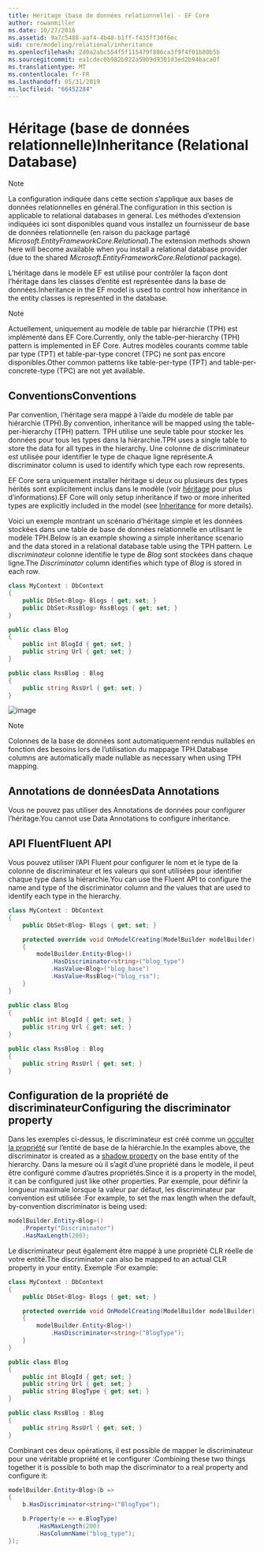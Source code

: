 ```yaml
---
title: Héritage (base de données relationnelle) - EF Core
author: rowanmiller
ms.date: 10/27/2016
ms.assetid: 9a7c5488-aaf4-4b40-b1ff-f435ff30f6ec
uid: core/modeling/relational/inheritance
ms.openlocfilehash: 2d0a2abc554f5f115479f886ca3f9f4f01b80b5b
ms.sourcegitcommit: ea1cdec0b982b922a59b9d9301d3ed2b94baca0f
ms.translationtype: MT
ms.contentlocale: fr-FR
ms.lasthandoff: 05/31/2019
ms.locfileid: "66452284"
---
```

# <a name="inheritance-relational-database"></a><span data-ttu-id="270a8-102">Héritage (base de données relationnelle)</span><span class="sxs-lookup"><span data-stu-id="270a8-102">Inheritance (Relational Database)</span></span>

> [!NOTE]  
> <span data-ttu-id="270a8-103">La configuration indiquée dans cette section s’applique aux bases de données relationnelles en général.</span><span class="sxs-lookup"><span data-stu-id="270a8-103">The configuration in this section is applicable to relational databases in general.</span></span> <span data-ttu-id="270a8-104">Les méthodes d’extension indiquées ici sont disponibles quand vous installez un fournisseur de base de données relationnelle (en raison du package partagé *Microsoft.EntityFrameworkCore.Relational*).</span><span class="sxs-lookup"><span data-stu-id="270a8-104">The extension methods shown here will become available when you install a relational database provider (due to the shared *Microsoft.EntityFrameworkCore.Relational* package).</span></span>

<span data-ttu-id="270a8-105">L’héritage dans le modèle EF est utilisé pour contrôler la façon dont l’héritage dans les classes d’entité est représentée dans la base de données.</span><span class="sxs-lookup"><span data-stu-id="270a8-105">Inheritance in the EF model is used to control how inheritance in the entity classes is represented in the database.</span></span>

> [!NOTE]  
> <span data-ttu-id="270a8-106">Actuellement, uniquement au modèle de table par hiérarchie (TPH) est implémenté dans EF Core.</span><span class="sxs-lookup"><span data-stu-id="270a8-106">Currently, only the table-per-hierarchy (TPH) pattern is implemented in EF Core.</span></span> <span data-ttu-id="270a8-107">Autres modèles courants comme table par type (TPT) et table-par-type concret (TPC) ne sont pas encore disponibles.</span><span class="sxs-lookup"><span data-stu-id="270a8-107">Other common patterns like table-per-type (TPT) and table-per-concrete-type (TPC) are not yet available.</span></span>

## <a name="conventions"></a><span data-ttu-id="270a8-108">Conventions</span><span class="sxs-lookup"><span data-stu-id="270a8-108">Conventions</span></span>

<span data-ttu-id="270a8-109">Par convention, l’héritage sera mappé à l’aide du modèle de table par hiérarchie (TPH).</span><span class="sxs-lookup"><span data-stu-id="270a8-109">By convention, inheritance will be mapped using the table-per-hierarchy (TPH) pattern.</span></span> <span data-ttu-id="270a8-110">TPH utilise une seule table pour stocker les données pour tous les types dans la hiérarchie.</span><span class="sxs-lookup"><span data-stu-id="270a8-110">TPH uses a single table to store the data for all types in the hierarchy.</span></span> <span data-ttu-id="270a8-111">Une colonne de discriminateur est utilisée pour identifier le type de chaque ligne représente.</span><span class="sxs-lookup"><span data-stu-id="270a8-111">A discriminator column is used to identify which type each row represents.</span></span>

<span data-ttu-id="270a8-112">EF Core sera uniquement installer héritage si deux ou plusieurs des types hérités sont explicitement inclus dans le modèle (voir [héritage](../inheritance.md) pour plus d’informations).</span><span class="sxs-lookup"><span data-stu-id="270a8-112">EF Core will only setup inheritance if two or more inherited types are explicitly included in the model (see [Inheritance](../inheritance.md) for more details).</span></span>

<span data-ttu-id="270a8-113">Voici un exemple montrant un scénario d’héritage simple et les données stockées dans une table de base de données relationnelle en utilisant le modèle TPH.</span><span class="sxs-lookup"><span data-stu-id="270a8-113">Below is an example showing a simple inheritance scenario and the data stored in a relational database table using the TPH pattern.</span></span> <span data-ttu-id="270a8-114">Le *discriminateur* colonne identifie le type de *Blog* sont stockées dans chaque ligne.</span><span class="sxs-lookup"><span data-stu-id="270a8-114">The *Discriminator* column identifies which type of *Blog* is stored in each row.</span></span>

<!-- [!code-csharp[Main](samples/core/relational/Modeling/Conventions/Samples/InheritanceDbSets.cs)] -->
``` csharp
class MyContext : DbContext
{
    public DbSet<Blog> Blogs { get; set; }
    public DbSet<RssBlog> RssBlogs { get; set; }
}

public class Blog
{
    public int BlogId { get; set; }
    public string Url { get; set; }
}

public class RssBlog : Blog
{
    public string RssUrl { get; set; }
}
```

![image](_static/inheritance-tph-data.png)

>[!NOTE]
> <span data-ttu-id="270a8-116">Colonnes de la base de données sont automatiquement rendus nullables en fonction des besoins lors de l’utilisation du mappage TPH.</span><span class="sxs-lookup"><span data-stu-id="270a8-116">Database columns are automatically made nullable as necessary when using TPH mapping.</span></span>

## <a name="data-annotations"></a><span data-ttu-id="270a8-117">Annotations de données</span><span class="sxs-lookup"><span data-stu-id="270a8-117">Data Annotations</span></span>

<span data-ttu-id="270a8-118">Vous ne pouvez pas utiliser des Annotations de données pour configurer l’héritage.</span><span class="sxs-lookup"><span data-stu-id="270a8-118">You cannot use Data Annotations to configure inheritance.</span></span>

## <a name="fluent-api"></a><span data-ttu-id="270a8-119">API Fluent</span><span class="sxs-lookup"><span data-stu-id="270a8-119">Fluent API</span></span>

<span data-ttu-id="270a8-120">Vous pouvez utiliser l’API Fluent pour configurer le nom et le type de la colonne de discriminateur et les valeurs qui sont utilisées pour identifier chaque type dans la hiérarchie.</span><span class="sxs-lookup"><span data-stu-id="270a8-120">You can use the Fluent API to configure the name and type of the discriminator column and the values that are used to identify each type in the hierarchy.</span></span>

<!-- [!code-csharp[Main](samples/core/relational/Modeling/FluentAPI/Samples/InheritanceTPHDiscriminator.cs?highlight=7,8,9,10)] -->
``` csharp
class MyContext : DbContext
{
    public DbSet<Blog> Blogs { get; set; }

    protected override void OnModelCreating(ModelBuilder modelBuilder)
    {
        modelBuilder.Entity<Blog>()
            .HasDiscriminator<string>("blog_type")
            .HasValue<Blog>("blog_base")
            .HasValue<RssBlog>("blog_rss");
    }
}

public class Blog
{
    public int BlogId { get; set; }
    public string Url { get; set; }
}

public class RssBlog : Blog
{
    public string RssUrl { get; set; }
}
```

## <a name="configuring-the-discriminator-property"></a><span data-ttu-id="270a8-121">Configuration de la propriété de discriminateur</span><span class="sxs-lookup"><span data-stu-id="270a8-121">Configuring the discriminator property</span></span>

<span data-ttu-id="270a8-122">Dans les exemples ci-dessus, le discriminateur est créé comme un [occulter la propriété](xref:core/modeling/shadow-properties) sur l’entité de base de la hiérarchie.</span><span class="sxs-lookup"><span data-stu-id="270a8-122">In the examples above, the discriminator is created as a [shadow property](xref:core/modeling/shadow-properties) on the base entity of the hierarchy.</span></span> <span data-ttu-id="270a8-123">Dans la mesure où il s’agit d’une propriété dans le modèle, il peut être configuré comme d’autres propriétés.</span><span class="sxs-lookup"><span data-stu-id="270a8-123">Since it is a property in the model, it can be configured just like other properties.</span></span> <span data-ttu-id="270a8-124">Par exemple, pour définir la longueur maximale lorsque la valeur par défaut, les discriminateur par convention est utilisée :</span><span class="sxs-lookup"><span data-stu-id="270a8-124">For example, to set the max length when the default, by-convention discriminator is being used:</span></span>

```C#
modelBuilder.Entity<Blog>()
    .Property("Discriminator")
    .HasMaxLength(200);
```

<span data-ttu-id="270a8-125">Le discriminateur peut également être mappé à une propriété CLR réelle de votre entité.</span><span class="sxs-lookup"><span data-stu-id="270a8-125">The discriminator can also be mapped to an actual CLR property in your entity.</span></span> <span data-ttu-id="270a8-126">Exemple :</span><span class="sxs-lookup"><span data-stu-id="270a8-126">For example:</span></span>
```C#
class MyContext : DbContext
{
    public DbSet<Blog> Blogs { get; set; }

    protected override void OnModelCreating(ModelBuilder modelBuilder)
    {
        modelBuilder.Entity<Blog>()
            .HasDiscriminator<string>("BlogType");
    }
}

public class Blog
{
    public int BlogId { get; set; }
    public string Url { get; set; }
    public string BlogType { get; set; }
}

public class RssBlog : Blog
{
    public string RssUrl { get; set; }
}
```

<span data-ttu-id="270a8-127">Combinant ces deux opérations, il est possible de mapper le discriminateur pour une véritable propriété et le configurer :</span><span class="sxs-lookup"><span data-stu-id="270a8-127">Combining these two things together it is possible to both map the discriminator to a real property and configure it:</span></span>
```C#
modelBuilder.Entity<Blog>(b =>
{
    b.HasDiscriminator<string>("BlogType");

    b.Property(e => e.BlogType)
        .HasMaxLength(200)
        .HasColumnName("blog_type");
});
```
